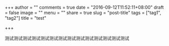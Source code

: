 +++
author = ""
comments = true
date = "2016-09-12T11:52:11+08:00"
draft = false
image = ""
menu = ""
share = true
slug = "post-title"
tags = ["tag1", "tag2"]
title = "test"

+++

测试测试测试测试测试测试测试测试测试测试测试测试测试测试

